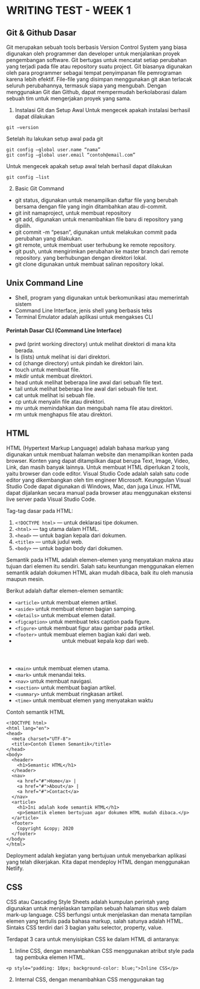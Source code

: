 # WRITING TEST - WEEK 1
## Git & Github Dasar
Git merupakan sebuah tools berbasis Version Control System yang biasa digunakan oleh programmer dan developer untuk menjalankan proyek pengembangan software. Git bertugas untuk mencatat setiap perubahan yang terjadi pada file atau repository suatu project. Git biasanya digunakan oleh para programmer sebagai tempat penyimpanan file pemrograman karena lebih efektif. File-file yang disimpan menggunakan git akan terlacak seluruh perubahannya, termasuk siapa yang mengubah. Dengan menggunakan Git dan Github, dapat mempermudah berkolaborasi dalam sebuah tim untuk mengerjakan proyek yang sama. 

1. Instalasi Git dan Setup Awal
Untuk mengecek apakah instalasi berhasil dapat dilakukan
``` 
git –version 
```

Setelah itu lakukan setup awal pada git 
``` 
git config –global user.name “nama”
git config –global user.email “contoh@email.com”
```

Untuk mengecek apakah setup awal telah berhasil dapat dilakukan
``` 
git config –list 
```

2. Basic Git Command
* git status, digunakan untuk menampilkan daftar file yang berubah bersama dengan file yang ingin ditambahkan atau di-commit.
* git init namaproject, untuk membuat repository
* git add, digunakan untuk menambahkan file baru di repository yang dipilih.
* git commit -m “pesan”, digunakan untuk melakukan commit pada perubahan yang dilakukan.
* git remote, untuk membuat user terhubung ke remote repository.
* git push, untuk mengirimkan perubahan ke master branch dari remote repository. yang berhubungan dengan direktori lokal.
* git clone digunakan untuk membuat salinan repository lokal.

## Unix Command Line
* Shell, program yang digunakan untuk berkomunikasi atau memerintah sistem
* Command Line Interface, jenis shell yang berbasis teks
* Terminal Emulator adalah aplikasi untuk mengakses CLI

#### Perintah Dasar CLI (Command Line Interface)
* pwd (print working directory) untuk melihat direktori di mana kita berada.
* ls (lists) untuk melihat isi dari direktori.
* cd (change directory) untuk pindah ke direktori lain.
* touch untuk membuat file.
* mkdir untuk membuat direktori.
* head untuk melihat beberapa line awal dari sebuah file text.
* tail untuk melihat beberapa line awal dari sebuah file text.
* cat untuk melihat isi sebuah file.
* cp untuk menyalin file atau direktori.
* mv untuk memindahkan dan mengubah nama file atau direktori.
* rm untuk menghapus file atau direktori.

## HTML
HTML (Hypertext Markup Language) adalah bahasa markup yang digunakan untuk membuat halaman website dan menampilkan konten pada browser. Konten yang dapat ditampilkan dapat berupa Text, Image, Video, Link, dan masih banyak lainnya. Untuk membuat HTML diperlukan 2 tools, yaitu browser dan code editor. Visual Studio Code adalah salah satu code editor yang dikembangkan oleh tim engineer Microsoft. Keunggulan Visual Studio Code dapat digunakan di Windows, Mac, dan juga Linux. HTML dapat dijalankan secara manual pada browser atau menggunakan ekstensi live server pada Visual Studio Code.

Tag-tag dasar pada HTML:
1. ```<!DOCTYPE html>``` — untuk deklarasi tipe dokumen.
2. ```<html>``` — tag utama dalam HTML.
3. ```<head>``` — untuk bagian kepala dari dokumen.
4. ```<title>``` — untuk judul web.
5. ```<body>``` — untuk bagian body dari dokumen.

Semantik pada HTML adalah elemen-elemen yang menyatakan makna atau tujuan dari elemen itu sendiri. Salah satu keuntungan menggunakan elemen semantik adalah dokumen HTML akan mudah dibaca, baik itu oleh manusia maupun mesin.

Berikut adalah daftar elemen-elemen semantik:
* ```<article>```  untuk membuat elemen artikel.
* ```<aside>```  untuk membuat elemen bagian samping.
* ```<details>```  untuk membuat elemen datail.
* ```<figcaption>```  untuk membuat teks caption pada figure.
* ```<figure>```  untuk membuat figur atau gambar pada artikel.
* ```<footer>```  untuk membuat elemen bagian kaki dari web.
* <header>  untuk mebuat kepala kop dari web.
* ```<main>```  untuk membuat elemen utama.
* ```<mark>```  untuk menandai teks.
* ```<nav>```  untuk membuat navigasi.
* ```<section>```  untuk membuat bagian artikel.
* ```<summary>```  untuk membuat ringkasan artikel.
* ```<time>```  untuk membuat elemen yang menyatakan waktu

Contoh semantik HTML
```
<!DOCTYPE html>
<html lang="en">
<head>
  <meta charset="UTF-8">
  <title>Contoh Elemen Semantik</title>
</head>
<body>
  <header>
    <h1>Semantic HTML</h1>
  </header>
  <nav>
    <a href="#">Home</a> |
    <a href="#">About</a> |
    <a href="#">Contact</a>
  </nav>
  <article>
    <h1>Ini adalah kode semantik HTML</h1>
    <p>Semantik elemen bertujuan agar dokumen HTML mudah dibaca.</p>
  </article>
  <footer>
    Copyright &copy; 2020
  </footer>
</body>
</html>
```

Deployment adalah kegiatan yang bertujuan untuk menyebarkan aplikasi yang telah dikerjakan. Kita dapat mendeploy HTML dengan menggunakan Netlify.

## CSS
CSS atau Cascading Style Sheets adalah kumpulan perintah yang digunakan untuk menjelaskan tampilan sebuah halaman situs web dalam mark-up language. CSS berfungsi untuk menjelaskan dan menata tampilan elemen yang tertulis pada bahasa markup, salah satunya adalah HTML. Sintaks CSS terdiri dari 3 bagian yaitu selector, property, value. 

Terdapat 3 cara untuk menyisipkan CSS ke dalam HTML di antaranya:
1. Inline CSS, dengan menambahkan CSS menggunakan atribut style pada tag pembuka elemen HTML.
``` 
<p style="padding: 10px; background-color: blue;">Inline CSS</p> 
```
2. Internal CSS, dengan menambahkan CSS menggunakan tag <style> di dalam tag <head>.
``` 
<style></style> 
```
3. External CSS, menambahkan CSS di luar dokumen HTML dan dihubungkan dengan menggunakan tag <link> di dalam elemen <head> yang didefinisikan pada setiap dokumen HTML.

## Algoritma & Pseudocode
Algoritma adalah deskripsi berupa step-step yang dibutuhkan untuk menyelesaikan suatu masalah. Bagi programmer, algoritma akan memudahkan mereka melakukan tracking kesalahan-kesalahan (error) yang timbul.

Ciri dari Algoritma:
* tidak ambigu, tiap tahap hanya punya satu makna
* ada input, minimal 0, bisa lebih
* ada output, minimal 1, bisa lebih
* ada batas jumlah langkah
* layak, sesuai dengan sumber daya yang ada
* independen, tidak bergantung bahasa pemrograman tertentu
* efektif dan efisien, satu tahap bersifat sederhana dan punya batas waktu

Pseudocode adalah menuliskan algoritma dengan umumnya bahasa inggris sebelum kita implementasikan ke bahasa pemrograman tertentu. Tujuan dari penggunaan pseudocode adalah untuk mempermudah manusia dalam menyelesaikan suatu permasalahan yang dihadapi.

Ciri dari Pseudocode:
* Pseudocode adalah notasi atau tanda bagaimana cara menyelesaikan masalah dengan sistematis dan runut.
* Pseudocode digunakan untuk menulis algoritma.
* Pseudocode berisikan serangkaian proses untuk menyelesaikan permasalahan.
* Bahasa yang digunakan lebih ringkas serta mudah dipahami.
* Tidak memiliki aturan baku dalam menuliskan pseudocode.

## Javascript
Javascript adalah bahasa pemrograman yang digunakan dalam pengembangan website untuk membuat interaksi pada website agar lebih dinamis. Website dinamis yang dimaksud berarti konten di dalamnya dapat bergerak atau mengubah apapun yang tampak di layar tanpa harus dimuat ulang secara manual. Misalnya seperti konten gambar animasi, maps, slideshow, polling, dan sebagainya.

### Tipe data
1. Null, tipe data primitive yang nilainya null.
2. Undefined, tipe data primitive yang nilainya undefined atau tidak terdefinisikan.
3. Boolean, tipe data yang hanya memiliki dua nilai, yakni true dan false.
4. Number, tipe data yang mewakili seluruh tipe data angka, seperti integer (bilangan bulat) dan floating point atau desimal.
5. String, tipe data yang berhubungan dengan karakter.
6. Symbol, merupakan tipe data baru setelah hadirnya ECMAScript 6 (ES6).
7. NaN, adalah nilai numeric yang spesial. Digunakan untuk memberitahu bahwa nilai dari variabel tersebut adalah invalid number atau bukan termasuk angka.
8. Object, merupakan tipe data kompleks yang berisi kumpulan properti (props), setiap properti berisi pasangan key:value.

### Variabel
Variabel adalah container yang digunakan untuk menyimpan sebuah nilai. Terdapat 3 cara untuk mendefinisikan variabel pada Javascript, yaitu var, let, dan const. Untuk menampilkan isi variabel, bisa digunakan fungsi-fungsi berikut:
* console.log() menampilkan output ke console javascript;
* document.write() menampilkan output ke dokumen HTML;
* alert() menampilkan output ke jendela dialog.

### Operator Pada Javascript
Operator adalah instruksi yang digunakan untuk suatu proses.
1. Operator Aritmatika
* Penjumlahan(+), menjumlahkan 2 operand
* Pengurangan(-), mengurangi suatu operand dengan operand lainnya
* Perkalian(*), mengalikan suatu operand dengan operand yang lainnya
* Pembagian(/), operasi pembagian: suatu operand akan dibagi dengan operand lainnya
* Modulus(%), menghasilkan sisa bagi dari hasil pembagian suatu operand dengan operand lainnya
* Increment(++), menambah 1 nilai keatas pada operand/variabel
* Decrement(--), mengurangi 1 nilai kebawah pada operand/variabel

2. Operator Perbandingan
* Equal(==)	TRUE jika kedua operand nilainya sama
* Not Equal(!=)	TRUE jika kedua operand nilainya tidak sama
* Identical(===)	TRUE jika kedua operand nilainya sama dan dengan tipe data yang sama
* Not Identical(!==)	TRUE jika ke-2 operand nilainya tidak sama serta bertipe data berbeda
* Lebih Besar(>)	TRUE jika suatu operand nilainya lebih besar dari operand lainnya.
* Lebih Kecil(<)	TRUE jika suatu operand nilainya lebih kecil dari operand lainnya
* Lebih Besar sama dengan(>=)	TRUE jika operand pertama nilainya lebih besar atau sama, dengan operand kedua
* Lebih Kecil sama dengan(>=)	TRUE jika operand pertama nilainya lebih kecil atau sama, dengan operand kedua

3. Operator Logika
* and(&&)	TRUE jika kedua operand nilainya cocok, benar(true), misal true && true
* or(||)	TRUE jika salah satu dari kedua operand bernilai Benar(true).
* not(!)	TRUE jika nilai dari kedua operand tidak cocok

### Percabangan Pada Javascript
1. if
Percabangan if merupakan percabangan yang hanya memiliki satu blok pilihan saat kondisi bernilai benar.
2. if-else
if-else merupakan percabangan yang memiliki dua blok pilihan.
```
if (kondisi){
    // blok kode
}
else {
    //blok kode
}
```
3. switch-case
```
switch(variabel){
    case <value>:
        // blok kode
        break;
    case <value>:
        // blok kode
        break;
    default:
        // blok kode
}
```

### Perulangan Pada Javascript
1. For Loop
``` 
for ([initialExpression]; [condition]; [incrementExpression]) statement;
```
2. While
Pada while loop, perulangan terus dilakukan selama kondisi awal bernilai true.
```
while (condition) statement;
```
3. Do While
Pada do while, perulangan terus dilakukan sampai kondisi bernilai false.
```
do
  statement
while (condition);
```